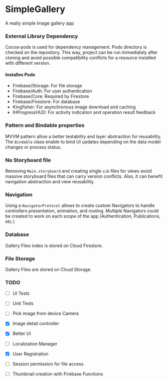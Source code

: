 # SimpleGallery
A really simple Image gallery app

### External Library Dependency
Cocoa-pods is used for dependency management. Pods directory is checked on the repository. This way, project can be run immediately after cloning and avoid possible compatibility conflicts for a resource installed with different version.

#### Installes Pods
- Firebase/Storage: For file storage
- Firebase/Auth: For user authentication
- Firebase/Core: Required by Firestore
- Firebase/Firestore: For database
- Kingfisher: For asynchronous	 image download and caching
- IHProgressHUD: For activity indication and operation result feedback


### Pattern and Bindable properties
MVVM pattern allow a better testability and layer abstraction for reusability. The `Bindable` class enable to bind UI updates depending on the data model changes or process status.


### No Storyboard file
Removing `Main.storyboard` and creating single `xib` files for views avoid massive storyboard files that can carry version conflicts. Also, it can benefit navigation abstraction and view reusability.


### Navigation
Using a `NavigatorProtocol` allows to create custom Navigators to handle controllers presentation, animation, and routing. Multiple Navigators could be created to work on each scope of the app (Authentication, Publications, etc.)


### Database
Gallery Files index is stored on Cloud Firestore.


### File Storage
Gallery Files are stored on Cloud Storage.


### TODO
- [ ] UI Tests
- [ ] Unit Tests
- [ ] Pick image from device Camera
- [x] Image detail controller
- [x] Better UI
- [ ] Localization Manager
- [x] User Registration
- [ ] Session permission for file access
- [ ] Thumbnail creation with Firebase Functions

